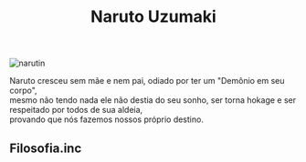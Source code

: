 <!DOCTYPE html>
<html lang="pt-br">
<head>
    <meta charset="UTF-8">
    <meta http-equiv="X-UA-Compatible" content="IE=edge">
    <meta name="viewport" content="width=device-width, initial-scale=1.0">
    <title>Naruto</title>
    <link rel="stylesheet" href="estilo/style.css">
</head>
<body>
    <header>
        <h1>Naruto Uzumaki</h1>
    </header>
    <nav></nav>
    <article>
        <div><img src="https://i.pinimg.com/474x/d7/1d/92/d71d9255cd0ed9ca2e5bd7fc7a45d8d0.jpg" alt="narutin"></div>
        <p>
            Naruto cresceu sem mãe e nem pai, odiado por ter um "Demônio em seu corpo",<br>
            mesmo não tendo nada ele não destia
            do seu sonho, ser torna hokage e ser respeitado por todos de sua aldeia,<br> 
            provando que nós fazemos nossos 
            próprio destino.
        </p> 
    </article>
    <footer>
        <h2>Filosofia.inc</h2>
    </footer>
</body>
</html>

